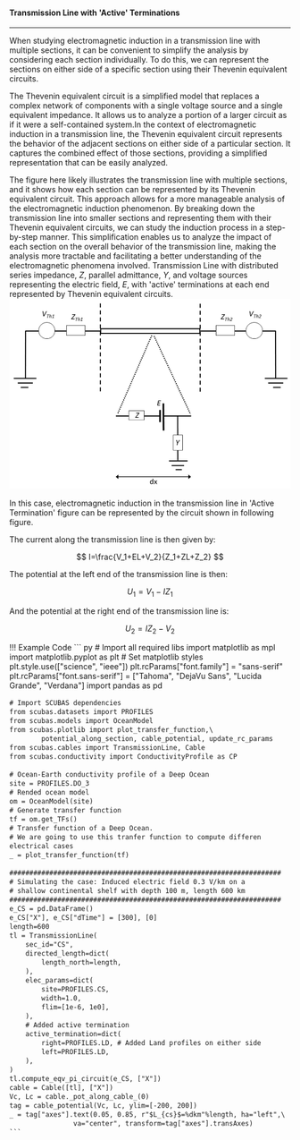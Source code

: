 <!-- 
Author(s): Shibaji Chakraborty, Xueling Shi

Disclaimer:
SCUBAS is under the MIT license found in the root directory LICENSE.md 
Everyone is permitted to copy and distribute verbatim copies of this license 
document.

This version of the MIT Public License incorporates the terms
and conditions of MIT General Public License.
-->
#### Transmission Line with 'Active' Terminations
---

When studying electromagnetic induction in a transmission line with multiple sections, it can be convenient to simplify the analysis by considering each section individually. To do this, we can represent the sections on either side of a specific section using their Thevenin equivalent circuits.

The Thevenin equivalent circuit is a simplified model that replaces a complex network of components with a single voltage source and a single equivalent impedance. It allows us to analyze a portion of a larger circuit as if it were a self-contained system.In the context of electromagnetic induction in a transmission line, the Thevenin equivalent circuit represents the behavior of the adjacent sections on either side of a particular section. It captures the combined effect of those sections, providing a simplified representation that can be easily analyzed.

The figure here likely illustrates the transmission line with multiple sections, and it shows how each section can be represented by its Thevenin equivalent circuit. This approach allows for a more manageable analysis of the electromagnetic induction phenomenon. By breaking down the transmission line into smaller sections and representing them with their Thevenin equivalent circuits, we can study the induction process in a step-by-step manner. This simplification enables us to analyze the impact of each section on the overall behavior of the transmission line, making the analysis more tractable and facilitating a better understanding of the electromagnetic phenomena involved. Transmission Line with distributed series impedance, $Z$, parallel admittance, $Y$, and voltage sources representing the electric field, $E$, with 'active' terminations at each end represented by Thevenin equivalent circuits.
![Alt text](../figures/AT-Cable-CS.png)


In this case, electromagnetic induction in the transmission line in 'Active Termination' figure can be represented by the circuit shown in following figure.

The current along the transmission line is then given by:

$$
I=\frac{V_1+EL+V_2}{Z_1+ZL+Z_2}
$$

The potential at the left end of the transmission line is then:

$$
U_1=V_1-IZ_1
$$

And the potential at the right end of the transmission line is:

$$
U_2=IZ_2-V_2
$$

!!! Example Code
    ``` py
    # Import all required libs
    import matplotlib as mpl
    import matplotlib.pyplot as plt
    # Set matplotlib styles
    plt.style.use(["science", "ieee"])
    plt.rcParams["font.family"] = "sans-serif"
    plt.rcParams["font.sans-serif"] = ["Tahoma", "DejaVu Sans",
                                       "Lucida Grande", "Verdana"]
    import pandas as pd

    # Import SCUBAS dependencies
    from scubas.datasets import PROFILES
    from scubas.models import OceanModel
    from scubas.plotlib import plot_transfer_function,\
            potential_along_section, cable_potential, update_rc_params
    from scubas.cables import TransmissionLine, Cable
    from scubas.conductivity import ConductivityProfile as CP

    # Ocean-Earth conductivity profile of a Deep Ocean
    site = PROFILES.DO_3
    # Rended ocean model
    om = OceanModel(site)
    # Generate transfer function
    tf = om.get_TFs()
    # Transfer function of a Deep Ocean.
    # We are going to use this tranfer function to compute differen electrical cases
    _ = plot_transfer_function(tf)

    ####################################################################
    # Simulating the case: Induced electric field 0.3 V/km on a 
    # shallow continental shelf with depth 100 m, length 600 km
    ####################################################################
    e_CS = pd.DataFrame()
    e_CS["X"], e_CS["dTime"] = [300], [0]
    length=600
    tl = TransmissionLine(
        sec_id="CS",
        directed_length=dict(
            length_north=length,
        ),
        elec_params=dict(
            site=PROFILES.CS,
            width=1.0,
            flim=[1e-6, 1e0],
        ),
        # Added active termination
        active_termination=dict(
            right=PROFILES.LD, # Added Land profiles on either side
            left=PROFILES.LD,
        ),
    )
    tl.compute_eqv_pi_circuit(e_CS, ["X"])
    cable = Cable([tl], ["X"])
    Vc, Lc = cable._pot_along_cable_(0)
    tag = cable_potential(Vc, Lc, ylim=[-200, 200])
    _ = tag["axes"].text(0.05, 0.85, r"$L_{cs}$=%dkm"%length, ha="left",\
                    va="center", transform=tag["axes"].transAxes)
    ```